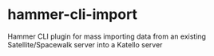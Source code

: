 hammer-cli-import
=================

Hammer CLI plugin for mass importing data from an existing Satellite/Spacewalk server into a Katello server
